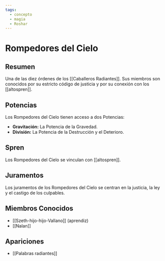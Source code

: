 ```yaml
---
tags:
  - concepto
  - magia
  - Roshar
---
```


# Rompedores del Cielo

## Resumen
Una de las diez órdenes de los [[Caballeros Radiantes]]. Sus miembros son conocidos por su estricto código de justicia y por su conexión con los [[altospren]].

## Potencias
Los Rompedores del Cielo tienen acceso a dos Potencias:
- **Gravitación:** La Potencia de la Gravedad.
- **División:** La Potencia de la Destrucción y el Deterioro.

## Spren
Los Rompedores del Cielo se vinculan con [[altospren]].

## Juramentos
Los juramentos de los Rompedores del Cielo se centran en la justicia, la ley y el castigo de los culpables.

## Miembros Conocidos
* [[Szeth-hijo-hijo-Vallano]] (aprendiz)
* [[Nalan]]

## Apariciones
* [[Palabras radiantes]]
